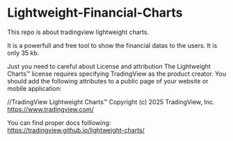 # Lightweight-Financial-Charts
This repo is about tradingview lightweight charts. 

It is a powerfull and free tool to show the financial datas to the users. It is only 35 kb.

Just you need to careful about License and attribution
The Lightweight Charts™ license requires specifying TradingView as the product creator. You should add the following attributes to a public page of your website or mobile application:

//TradingView Lightweight Charts™ Copyright (с) 2025 TradingView, Inc. https://www.tradingview.com/

You can find proper docs folllowing: https://tradingview.github.io/lightweight-charts/
